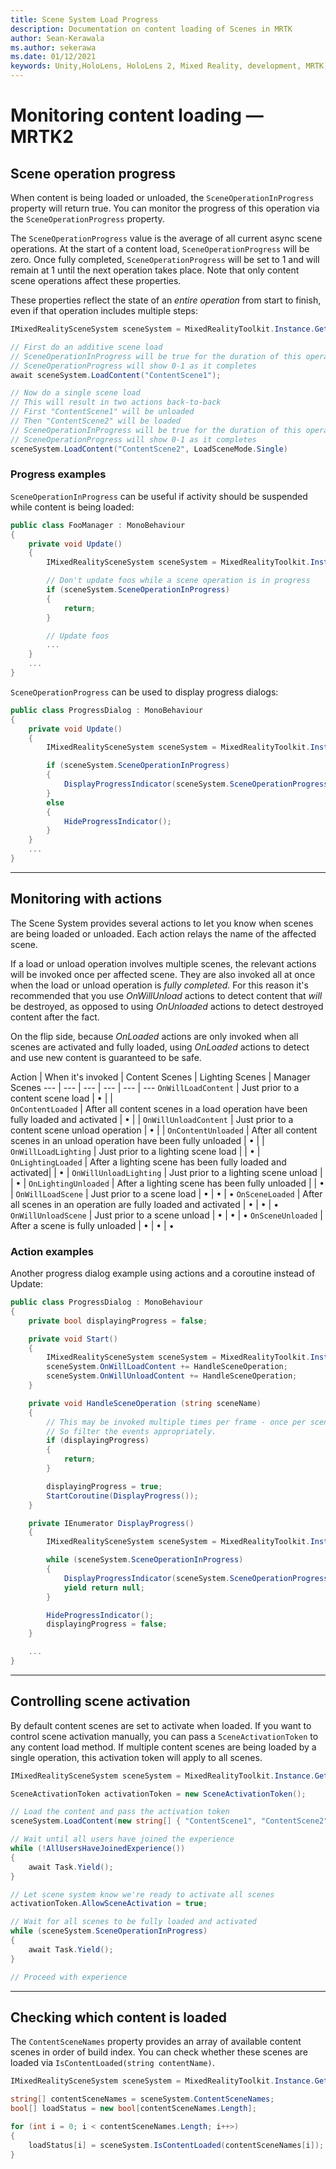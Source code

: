```yaml
---
title: Scene System Load Progress
description: Documentation on content loading of Scenes in MRTK
author: Sean-Kerawala
ms.author: sekerawa
ms.date: 01/12/2021
keywords: Unity,HoloLens, HoloLens 2, Mixed Reality, development, MRTK,
---
```


# Monitoring content loading &#8212; MRTK2

## Scene operation progress

When content is being loaded or unloaded, the `SceneOperationInProgress` property will return true. You can monitor the progress of this operation via the `SceneOperationProgress` property.

The `SceneOperationProgress` value is the average of all current async scene operations. At the start of a content load, `SceneOperationProgress` will be zero. Once fully completed, `SceneOperationProgress` will be set to 1 and will remain at 1 until the next operation takes place. Note that only content scene operations affect these properties.

These properties reflect the state of an *entire operation* from start to finish, even if that operation includes multiple steps:

```c#
IMixedRealitySceneSystem sceneSystem = MixedRealityToolkit.Instance.GetService<IMixedRealitySceneSystem>();

// First do an additive scene load
// SceneOperationInProgress will be true for the duration of this operation
// SceneOperationProgress will show 0-1 as it completes
await sceneSystem.LoadContent("ContentScene1");

// Now do a single scene load
// This will result in two actions back-to-back
// First "ContentScene1" will be unloaded
// Then "ContentScene2" will be loaded
// SceneOperationInProgress will be true for the duration of this operation
// SceneOperationProgress will show 0-1 as it completes
sceneSystem.LoadContent("ContentScene2", LoadSceneMode.Single)
```

### Progress examples

`SceneOperationInProgress` can be useful if activity should be suspended while content is being loaded:

```c#
public class FooManager : MonoBehaviour
{
    private void Update()
    {
        IMixedRealitySceneSystem sceneSystem = MixedRealityToolkit.Instance.GetService<IMixedRealitySceneSystem>();

        // Don't update foos while a scene operation is in progress
        if (sceneSystem.SceneOperationInProgress)
        {
            return;
        }

        // Update foos
        ...
    }
    ...
}
```

`SceneOperationProgress` can be used to display progress dialogs:

```c#
public class ProgressDialog : MonoBehaviour
{
    private void Update()
    {
        IMixedRealitySceneSystem sceneSystem = MixedRealityToolkit.Instance.GetService<IMixedRealitySceneSystem>();

        if (sceneSystem.SceneOperationInProgress)
        {
            DisplayProgressIndicator(sceneSystem.SceneOperationProgress);
        }
        else
        {
            HideProgressIndicator();
        }
    }
    ...
}
```

---

## Monitoring with actions

The Scene System provides several actions to let you know when scenes are being loaded or unloaded. Each action relays the name of the affected scene.

If a load or unload operation involves multiple scenes, the relevant actions will be invoked once per affected scene. They are also invoked all at once when the load or unload operation is *fully completed.* For this reason it's recommended that you use *OnWillUnload* actions to detect content that *will* be destroyed, as opposed to using *OnUnloaded* actions to detect destroyed content after the fact.

On the flip side, because *OnLoaded* actions are only invoked when all scenes are activated and fully loaded, using *OnLoaded* actions to detect and use new content is guaranteed to be safe.

Action | When it's invoked | Content Scenes | Lighting Scenes | Manager Scenes
--- | --- | --- | --- | --- | ---
`OnWillLoadContent` | Just prior to a content scene load | • | |  
`OnContentLoaded` | After all content scenes in a load operation have been fully loaded and activated | • | |
`OnWillUnloadContent` | Just prior to a content scene unload operation | • | |
`OnContentUnloaded` | After all content scenes in an unload operation have been fully unloaded | • | |
`OnWillLoadLighting` | Just prior to a lighting scene load | | • |
`OnLightingLoaded` | After a lighting scene has been fully loaded and activated| | • |
`OnWillUnloadLighting` | Just prior to a lighting scene unload | | • |
`OnLightingUnloaded` | After a lighting scene has been fully unloaded | | • |
`OnWillLoadScene` | Just prior to a scene load | • | • | •
`OnSceneLoaded` | After all scenes in an operation are fully loaded and activated | • | • | •
`OnWillUnloadScene` | Just prior to a scene unload | • | • | •
`OnSceneUnloaded` | After a scene is fully unloaded |  • | • | •

### Action examples

Another progress dialog example using actions and a coroutine instead of Update:

```c#
public class ProgressDialog : MonoBehaviour
{
    private bool displayingProgress = false;

    private void Start()
    {
        IMixedRealitySceneSystem sceneSystem = MixedRealityToolkit.Instance.GetService<IMixedRealitySceneSystem>();
        sceneSystem.OnWillLoadContent += HandleSceneOperation;
        sceneSystem.OnWillUnloadContent += HandleSceneOperation;
    }

    private void HandleSceneOperation (string sceneName)
    {
        // This may be invoked multiple times per frame - once per scene being loaded or unloaded.
        // So filter the events appropriately.
        if (displayingProgress)
        {
            return;
        }

        displayingProgress = true;
        StartCoroutine(DisplayProgress());
    }

    private IEnumerator DisplayProgress()
    {
        IMixedRealitySceneSystem sceneSystem = MixedRealityToolkit.Instance.GetService<IMixedRealitySceneSystem>();

        while (sceneSystem.SceneOperationInProgress)
        {
            DisplayProgressIndicator(sceneSystem.SceneOperationProgress);
            yield return null;
        }

        HideProgressIndicator();
        displayingProgress = false;
    }

    ...
}
```

---

## Controlling scene activation

By default content scenes are set to activate when loaded. If you want to control scene activation manually, you can pass a `SceneActivationToken` to any content load method. If multiple content scenes are being loaded by a single operation, this activation token will apply to all scenes.

```c#
IMixedRealitySceneSystem sceneSystem = MixedRealityToolkit.Instance.GetService<IMixedRealitySceneSystem>();

SceneActivationToken activationToken = new SceneActivationToken();

// Load the content and pass the activation token
sceneSystem.LoadContent(new string[] { "ContentScene1", "ContentScene2", "ContentScene3" }, LoadSceneMode.Additive, activationToken);

// Wait until all users have joined the experience
while (!AllUsersHaveJoinedExperience())
{
    await Task.Yield();
}

// Let scene system know we're ready to activate all scenes
activationToken.AllowSceneActivation = true;

// Wait for all scenes to be fully loaded and activated
while (sceneSystem.SceneOperationInProgress)
{
    await Task.Yield();
}

// Proceed with experience
```

---

## Checking which content is loaded

The `ContentSceneNames` property provides an array of available content scenes in order of build index. You can check whether these scenes are loaded via `IsContentLoaded(string contentName)`.

```c#
IMixedRealitySceneSystem sceneSystem = MixedRealityToolkit.Instance.GetService<IMixedRealitySceneSystem>();

string[] contentSceneNames = sceneSystem.ContentSceneNames;
bool[] loadStatus = new bool[contentSceneNames.Length];

for (int i = 0; i < contentSceneNames.Length; i++>)
{
    loadStatus[i] = sceneSystem.IsContentLoaded(contentSceneNames[i]);
}
```
